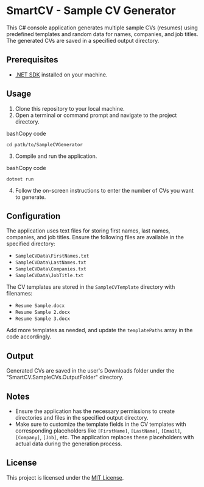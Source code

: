 SmartCV - Sample CV Generator
=================

This C# console application generates multiple sample CVs (resumes) using predefined templates and random data for names, companies, and job titles. The generated CVs are saved in a specified output directory.

Prerequisites
-------------

*   [.NET SDK](https://dotnet.microsoft.com/download) installed on your machine.

Usage
-----

1.  Clone this repository to your local machine.
2.  Open a terminal or command prompt and navigate to the project directory.

bashCopy code

`cd path/to/SampleCVGenerator`

3.  Compile and run the application.

bashCopy code

`dotnet run`

4.  Follow the on-screen instructions to enter the number of CVs you want to generate.

Configuration
-------------

The application uses text files for storing first names, last names, companies, and job titles. Ensure the following files are available in the specified directory:

*   `SampleCVData\FirstNames.txt`
*   `SampleCVData\LastNames.txt`
*   `SampleCVData\Companies.txt`
*   `SampleCVData\JobTitle.txt`

The CV templates are stored in the `SampleCVTemplate` directory with filenames:

*   `Resume Sample.docx`
*   `Resume Sample 2.docx`
*   `Resume Sample 3.docx`

Add more templates as needed, and update the `templatePaths` array in the code accordingly.

Output
------

Generated CVs are saved in the user's Downloads folder under the "SmartCV.SampleCVs.OutputFolder" directory.

Notes
-----

*   Ensure the application has the necessary permissions to create directories and files in the specified output directory.
*   Make sure to customize the template fields in the CV templates with corresponding placeholders like `[FirstName]`, `[LastName]`, `[Email]`, `[Company]`, `[Job]`, etc. The application replaces these placeholders with actual data during the generation process.

License
-------

This project is licensed under the [MIT License](LICENSE).
